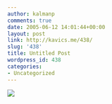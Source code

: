 ```yaml
---
author: kalmanp
comments: true
date: 2005-06-12 14:01:44+00:00
layout: post
link: http://kavics.me/438/
slug: '438'
title: Untitled Post
wordpress_id: 438
categories:
- Uncategorized
---
```


![](http://kavics.freeblog.hu/Files/tancsi.JPG)
